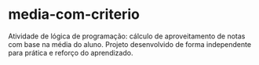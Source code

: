 # media-com-criterio
Atividade de lógica de programação: cálculo de aproveitamento de notas com base na média do aluno. Projeto desenvolvido de forma independente para prática e reforço do aprendizado.
